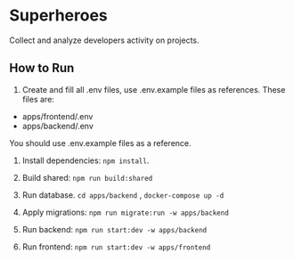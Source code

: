 # Superheroes

Collect and analyze developers activity on projects.

## How to Run

1. Create and fill all .env files, use .env.example files as references. These files are:

- apps/frontend/.env
- apps/backend/.env

You should use .env.example files as a reference.

1. Install dependencies: `npm install`.

2. Build shared: `npm run build:shared`

3. Run database. `cd apps/backend` , `docker-compose up -d`

4. Apply migrations: `npm run migrate:run -w apps/backend`

5. Run backend: `npm run start:dev -w apps/backend`

6. Run frontend: `npm run start:dev -w apps/frontend`
